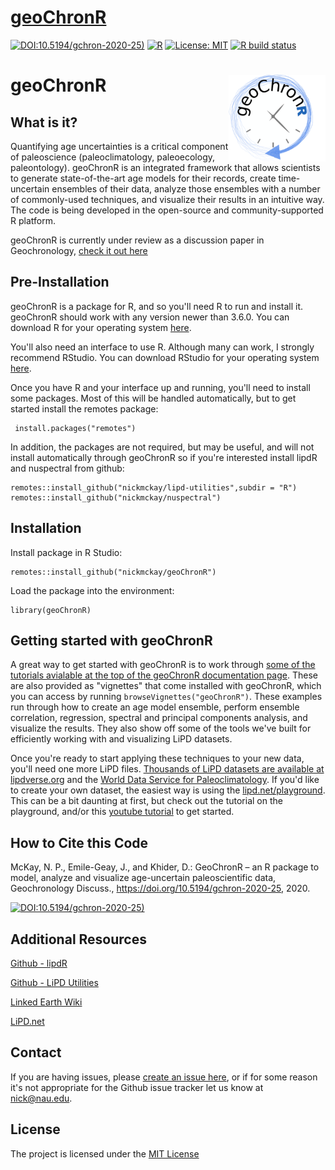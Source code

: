 <!-- badges: start -->
# [geoChronR](https://nickmckay.github.io/GeoChronR/)
[![DOI:10.5194/gchron-2020-25)](https://zenodo.org/badge/DOI/10.5194/gchron-2020-25.svg)](https://doi.org/10.5194/gchron-2020-25)
[![R](https://img.shields.io/badge/R-3.6.0-blue.svg)]()
[![License: MIT](https://img.shields.io/badge/License-MIT-yellow.svg)](https://opensource.org/licenses/MIT)
[![R build status](https://github.com/nickmckay/GeoChronR/workflows/R-CMD-check/badge.svg)](https://github.com/nickmckay/GeoChronR/actions)
<!-- badges: end -->
# geoChronR <img src='man/figures/logo.png' align="right" height="139" />

## What is it?

Quantifying age uncertainties is a critical component of paleoscience (paleoclimatology, paleoecology, paleontology). geoChronR is an integrated framework that allows scientists to generate state-of-the-art age models for their records, create time-uncertain ensembles of their data, analyze those ensembles with a number of commonly-used techniques, and visualize their results in an intuitive way. The code is being developed in the open-source and community-supported R platform. 

geoChronR is currently under review as a discussion paper in Geochronology, [check it out here](https://doi.org/10.5194/gchron-2020-25)


## Pre-Installation

geoChronR is a package for R, and so you'll need R to run and install it. geoChronR should work with any version newer than 3.6.0. You can download R for your operating system [here](https://www.r-project.org/).

You'll also need an interface to use R. Although many can work, I strongly recommend RStudio. You can download RStudio for your operating system [here](https://rstudio.com/).

Once you have R and your interface up and running, you'll need to install some packages. Most of this will be handled automatically, but to get started install the remotes package: 

```
 install.packages("remotes")
```

In addition, the packages are not required, but may be useful, and will not install automatically through geoChronR so if you're interested install lipdR and nuspectral from github:

```
remotes::install_github("nickmckay/lipd-utilities",subdir = "R")
remotes::install_github("nickmckay/nuspectral")
```

## Installation

Install package in R Studio:

```
remotes::install_github("nickmckay/geoChronR")
```

Load the package into the environment:

```
library(geoChronR)
```

## Getting started with geoChronR

A great way to get started with geoChronR is to work through [some of the tutorials avialable at the top of the geoChronR documentation page](http://nickmckay.github.io/GeoChronR). These are also provided as "vignettes" that come installed with geoChronR, which you can access by running `browseVignettes("geoChronR")`. These examples run through how to create an age model ensemble, perform ensemble correlation, regression, spectral and principal components analysis, and visualize the results. They also show off some of the tools we've built for efficiently working with and visualizing LiPD datasets. 

Once you're ready to start applying these techniques to your new data, you'll need one more LiPD files. [Thousands of LiPD datasets are available at lipdverse.org](http://lipdverse.org) and the [World Data Service for Paleoclimatology](https://www.ncdc.noaa.gov/data-access/paleoclimatology-data). If you'd like to create your own dataset, the easiest way is using the [lipd.net/playground](http://lipd.net/playground). This can be a bit daunting at first, but check out the tutorial on the playground, and/or this [youtube tutorial](https://youtu.be/rHZ1oZXmF84) to get started.

## How to Cite this Code

McKay, N. P., Emile-Geay, J., and Khider, D.: GeoChronR – an R package to model, analyze and visualize age-uncertain paleoscientific data, Geochronology Discuss., https://doi.org/10.5194/gchron-2020-25,  2020.

[![DOI:10.5194/gchron-2020-25)](https://zenodo.org/badge/DOI/10.5194/gchron-2020-25.svg)](https://doi.org/10.5194/gchron-2020-25)

## Additional Resources 

[Github - lipdR](https://github.com/nickmckay/LiPD-utilities/tree/master/R) 

[Github - LiPD Utilities](https://github.com/nickmckay/LiPD-utilities)

[Linked Earth Wiki](http://wiki.linked.earth/Main_Page)

[LiPD.net](http://www.lipd.net)


## Contact

If you are having issues, please [create an issue here](https://github.com/nickmckay/GeoChronR/issues), or if for some reason it's not appropriate for the Github issue tracker let us know at [nick@nau.edu](mailto:nick@nau.edu).

## License

The project is licensed under the [MIT License](https://github.com/nickmckay/GeoChronR/blob/master/LICENSE)

